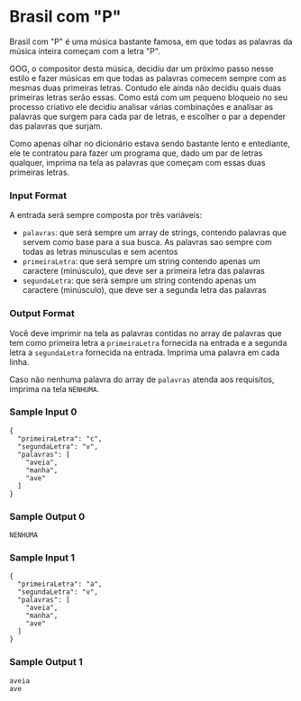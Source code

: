 # Brasil com "P"

Brasil com "P" é uma música bastante famosa, em que todas as palavras da música inteira começam com a letra "P".

GOG, o compositor desta música, decidiu dar um próximo passo nesse estilo e fazer músicas em que todas as palavras comecem sempre com as mesmas duas primeiras letras. Contudo ele ainda não decidiu quais duas primeiras letras serão essas. Como está com um pequeno bloqueio no seu processo criativo ele decidiu analisar várias combinações e analisar as palavras que surgem para cada par de letras, e escolher o par a depender das palavras que surjam.

Como apenas olhar no dicionário estava sendo bastante lento e entediante, ele te contratou para fazer um programa que, dado um par de letras qualquer, imprima na tela as palavras que começam com essas duas primeiras letras.

### Input Format

A entrada será sempre composta por três variáveis:

- `palavras`: que será sempre um array de strings, contendo palavras que servem como base para a sua busca. As palavras sao sempre com todas as letras minusculas e sem acentos
- `primeiraLetra`: que será sempre um string contendo apenas um caractere (minúsculo), que deve ser a primeira letra das palavras
- `segundaLetra`: que será sempre um string contendo apenas um caractere (minúsculo), que deve ser a segunda letra das palavras

### Output Format

Você deve imprimir na tela as palavras contidas no array de palavras que tem como primeira letra a `primeiraLetra` fornecida na entrada e a segunda letra a `segundaLetra` fornecida na entrada. Imprima uma palavra em cada linha.

Caso não nenhuma palavra do array de `palavras` atenda aos requisitos, imprima na tela `NENHUMA`.

### Sample Input 0

```
{
  "primeiraLetra": "c",
  "segundaLetra": "v",
  "palavras": [
    "aveia",
    "manha",
    "ave"
  ]
}
```

### Sample Output 0

`NENHUMA`

### Sample Input 1

```
{
  "primeiraLetra": "a",
  "segundaLetra": "v",
  "palavras": [
    "aveia",
    "manha",
    "ave"
  ]
}
```

### Sample Output 1

```
aveia
ave
```
